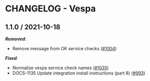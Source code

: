 # CHANGELOG - Vespa

## 1.1.0 / 2021-10-18

***Removed***:

* Remove message from OK service checks ([#1004](https://github.com/DataDog/integrations-extras/pull/1004))

***Fixed***:

* Normalize vespa service check names ([#1035](https://github.com/DataDog/integrations-extras/pull/1035))
* DOCS-1135 Update integration install instructions (part 8) ([#993](https://github.com/DataDog/integrations-extras/pull/993))
